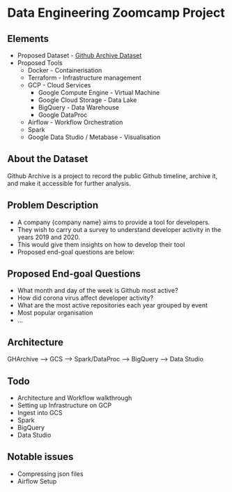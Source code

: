 # Data Engineering Zoomcamp Project

## Elements
- Proposed Dataset - [Github Archive Dataset](https://www.gharchive.org/)
- Proposed Tools
    - Docker - Containerisation
    - Terraform - Infrastructure management
    - GCP - Cloud Services
        - Google Compute Engine - Virtual Machine
        - Google Cloud Storage - Data Lake
        - BigQuery - Data Warehouse
        - Google DataProc
    - Airflow - Workflow Orchestration
    - Spark
    - Google Data Studio / Metabase - Visualisation

## About the Dataset
Github Archive is a project to record the public Github timeline, archive it, and make it accessible for further analysis.

## Problem Description
- A company {company name} aims to provide a tool for developers.
- They wish to carry out a survey to understand developer activity in the years 2019 and 2020.
- This would give them insights on how to develop their tool
- Proposed end-goal questions are below:

## Proposed End-goal Questions
- What month and day of the week is Github most active?
- How did corona virus affect developer activity?
- What are the most active repositories each year grouped by event
- Most popular organisation
- ... 

## Architecture
GHArchive -->  GCS --> Spark/DataProc --> BigQuery --> Data Studio

## Todo
- Architecture and Workflow walkthrough
- Setting up Infrastructure on GCP
- Ingest into GCS
- Spark
- BigQuery
- Data Studio

## Notable issues
- Compressing json files
- Airflow Setup

